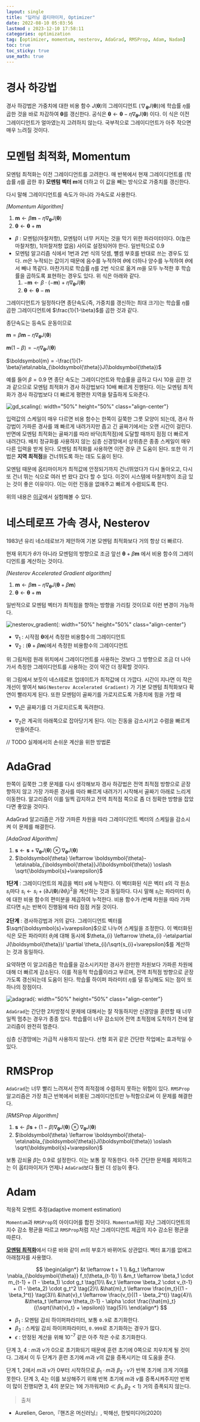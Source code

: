 ```yaml
---
layout: single
title: "딥러닝 옵티마이저, Optimizer"
date: 2022-08-10 05:03:56
lastmod : 2023-12-10 17:58:11
categories: optimization
tag: [optimizer, momentum, nesterov, AdaGrad, RMSProp, Adam, Nadam]
toc: true
toc_sticky: true
use_math: true
---
```


# 경사 하강법

경사 하강법은 가중치에 대한 비용 함수 $J(\boldsymbol{\theta})$의 그레이디언트 ($\nabla_{\boldsymbol{\theta}}J(\boldsymbol{\theta})$)에 학습률 $\eta$를 곱한 것을 바로 차감하여 $\boldsymbol{\theta}$를 갱신한다. 공식은 $\boldsymbol{\theta} \leftarrow \boldsymbol{\theta}-\eta \nabla_{\boldsymbol{\theta}}J(\boldsymbol{\theta})$ 이다. 이 식은 이전 그레이디언트가 얼마였는지 고려하지 않는다. 국부적으로 그레이디언트가 아주 작으면 매우 느려질 것이다.

# 모멘텀 최적화, Momentum

모멘텀 최적화는 이전 그레이디언트를 고려한다. 매 반복에서 현재 그레이디언트를 (학습률 $\eta$를 곱한 후) **모멘텀 벡터** $\boldsymbol{m}$에 더하고 이 값을 빼는 방식으로 가중치를 갱신한다.

다시 말해 그레이디언트를 속도가 아니라 가속도로 사용한다.

*[Momentum Algorithm]*

1. $\boldsymbol{m} \leftarrow \beta \boldsymbol{m}-\eta \nabla_{\boldsymbol{\theta}}J(\boldsymbol{\theta})$
2. $\boldsymbol{\theta} \leftarrow \boldsymbol{\theta}+\boldsymbol{m}$

* $\beta$ : 모멘텀(마찰저항), 모멘텀이 너무 커지는 것을 막기 위한 파라미터이다. 0(높은 마찰저항), 1(마찰저항 없음) 사이로 설정되어야 한다. 일반적으로 0.9
* 모멘텀 알고리즘 식에서 1번과 2번 식의 덧셈, 뺼셈 부호를 반대로 쓰는 경우도 있다. $m$은 누적되는 값이기 때문에 음수를 누적하여 $\theta$에 더하나 양수를 누적하여 $\theta$에서 빼나 똑같다. 마찬가지로 학습률 $\eta$를 2번 식으로 옮겨 $m$을 모두 누적한 후 학습률을 곱하도록 표현하는 경우도 있다. 위 식은 아래와 같다.
  1. $-\boldsymbol{m} \leftarrow \beta \cdot (-\boldsymbol{m}) + \eta \nabla_{\boldsymbol{\theta}}J(\boldsymbol{\theta})$
  2. $\boldsymbol{\theta} \leftarrow \boldsymbol{\theta}- \boldsymbol{m}$

그레이디언트가 일정하다면 종단속도(즉, 가중치를 갱신하는 최대 크기)는 학습률 $\eta$를 곱한 그레이디언트에 $\frac{1}{1-\beta}$를 곱한 것과 같다.

종단속도는 등속도 운동이므로

$\boldsymbol{m} = \beta \boldsymbol{m}-\eta \nabla_{\boldsymbol{\theta}}J(\boldsymbol{\theta})$

$\boldsymbol{m}(1-\beta) = -\eta\nabla_{\boldsymbol{\theta}}J(\boldsymbol{\theta})$

$\boldsymbol{m} = -\frac{1}{1-\beta}\eta\nabla_{\boldsymbol{\theta}}J(\boldsymbol{\theta})$

예를 들어 $\beta=0.9$ 면 종단 속도는 그레이디언트와 학습률을 곱하고 다시 10을 곱한 것과 같으므로 모멘텀 최적화가 경사 하강법보다 10배 빠르게 진행된다. 이는 모멘텀 최적화가 경사 하강법보다 더 빠르게 평편한 지역을 탈출하게 도와준다.

![gd_scaling](../../../assets/images/ai/gd_scaling.png){: width="50%" height="50%" class="align-center"}

입력값의 스케일이 매우 다르면 비용 함수는 한쪽이 길쭉한 그릇 모양이 되는데, 경사 하강법이 가파른 경사를 꽤 빠르게 내려가지만 좁고 긴 골짜기에서는 오랜 시간이 걸린다. 반면에 모멘텀 최적화는 골짜기를 따라 바닥(최적점)에 도달할 때까지 점점 더 빠르게 내려간다. 배치 정규화를 사용하지 않는 심층 신경망에서 상위층은 종종 스케일이 매우 다른 입력을 받게 된다. 모멘텀 최적화를 사용하면 이런 경우 큰 도움이 된다. 또한 이 기법은 **지역 최적점**을 건너뛰도록 하는 데도 도움이 된다.

모멘텀 때문에 옵티마이저가 최적값에 안정되기까지 건너뛰었다가 다시 돌아오고, 다시 또 건너 뛰는 식으로 여러 번 왔다 갔다 할 수 있다. 이것이 시스템에 마찰저항이 조금 있는 것이 좋은 이유이다. 이는 이런 진동을 없애주고 빠르게 수렴되도록 한다.

위의 내용은 [이곳](https://distill.pub/2017/momentum/)에서 실험해볼 수 있다.

# 네스테로프 가속 경사, Nesterov

1983년 유리 네스테로브가 제안하여 기본 모멘텀 최적화보다 거의 항상 더 빠르다.

현재 위치가 $\theta$가 아니라 모멘텀의 방향으로 조금 앞선
$\boldsymbol{\theta}+\beta \boldsymbol{m}$ 에서 비용 함수의 그레이디언트를 계산하는 것이다.

*[Nesterov Accelerated Gradient algorithm]*
1. $\boldsymbol{m} \leftarrow \beta \boldsymbol{m}-\eta \nabla_{\boldsymbol{\theta}}J(\boldsymbol{\theta}+\beta \boldsymbol{m})$
2. $\boldsymbol{\theta} \leftarrow \boldsymbol{\theta}+\boldsymbol{m}$

일반적으로 모멘텀 벡터가 최적점을 향하는 방향을 가리킬 것이므로 이런 변경이 가능하다.

![nesterov_gradient](../../../assets/images/ai/nesterov_gradient.png){: width="50%" height="50%" class="align-center"}

* $\nabla_{1}$ : 시작점 $\boldsymbol{\theta}$에서 측정한 비용함수의 그레이디언트
* $\nabla_{2}$ : ($\boldsymbol{\theta}+\beta \boldsymbol{m}$)에서 측정한 비용함수의 그레이디언트

위 그림처럼 원래 위치에서 그레이디언트를 사용하는 것보다 그 방향으로 조금 더 나아가서 측정한 그레이디언트를 사용하는 것이 약간 더 정확할 것이다.

위 그림에서 보듯이 네스테로프 업데이트가 최적값에 더 가깝다. 시간이 지나면 이 작은 개선이 쌓여서 `NAG(Nesterov Accelerated Gradient)` 가 기본 모멘텀 최적화보다 확연이 빨라지게 된다. 또한 모멘텀이 골짜기를 가로지르도록 가중치에 힘을 가할 때

* $\nabla_{1}$은 골짜기를 더 가로지르도록 독려한다.

* $\nabla_{2}$은 계곡의 아래쪽으로 잡아당기게 된다. 이는 진동을 감소시키고 수렴을 빠르게 만들어준다.

// TODO 실제에서의 손쉬운 계산을 위한 방법론

# AdaGrad

한쪽이 길쭉한 그릇 문제를 다시 생각해보자 경사 하강법은 전역 최적점 방향으로 곧장 향하지 않고 가장 가파른 경사를 따라 빠르게 내려가기 시작해서 골짜기 아래로 느리게 이동한다. 알고리즘이 이를 일찍 감지하고 전역 최적점 쪽으로 좀 더 정확한 방향을 잡았다면 좋았을 것이다.

AdaGrad 알고리즘은 가장 가파른 차원을 따라 그레이디언트 벡터의 스케일을 감소시켜 이 문제를 해결한다.

*[AdaGrad Algorithm]*
1. $\boldsymbol{s} \leftarrow \boldsymbol{s}+\nabla_{\boldsymbol{\theta}}J(\boldsymbol{\theta}) \otimes \nabla_{\boldsymbol{\theta}}J(\boldsymbol{\theta})$
2. $\boldsymbol{\theta} \leftarrow \boldsymbol{\theta}-\eta\nabla_{\boldsymbol{\theta}}J(\boldsymbol{\theta}) \oslash \sqrt{\boldsymbol{s}+\varepsilon}$

**1단계** : 그레이디언트의 제곱을 벡터 $s$에 누적한다. 이 벡터화된 식은 벡터 $s$의 각 원소 $s_{i}$마다 $s_{i} \leftarrow s_{i} + (\partial J(\boldsymbol{\theta})/\partial \theta_{i})^{2}$을 계산하는 것과 동일하다. 다시 말해 $s_{i}$는 파라미터 $\theta_{i}$에 대한 비용 함수의 편미분을 제곱하여 누적한다. 비용 함수가 $i$번째 차원을 따라 가파르다면 $s_{i}$는 반복이 진행됨에 따라 점점 커질 것이다.

**2단계** : 경사하강법과 거의 같다. 그레이디언트 벡터를 $\sqrt{\boldsymbol{s}+\varepsilon}$으로 나누어 스케일을 조정한다. 이 벡터화된 식은 모든 파라미터 $\theta_{i}$에 대해 동시에 $\theta_{i} \leftarrow \theta_{i} -\eta\partial J(\boldsymbol{\theta})/ \partial \theta_{i}/\sqrt{s_{i}+\varepsilon}$를 계산하는 것과 동일하다.

요약하면 이 알고리즘은 학습률을 감소시키지만 경사가 완만한 차원보다 가파른 차원에 대해 더 빠르게 감소된다. 이를 적응적 학습률이라고 부르며, 전역 최적점 방향으로 곧장 가도록 갱신되는데 도움이 된다. 학습률 하이퍼 파라미터 $\eta$를 덜 튜닝해도 되는 점이 또 하나의 장점이다.

![adagrad](../../../assets/images/ai/adagrad.png){: width="50%" height="50%" class="align-center"}

`AdaGrad`는 간단한 2차방정식 문제에 대해서는 잘 작동하지만 신경망을 훈련할 때 너무 일찍 멈추는 경우가 종종 있다. 학습률이 너무 감소되어 전역 초적점에 도착하기 전에 알고리즘이 완전히 멈춘다.

심층 신경망에는 가급적 사용하지 않는다. 선형 회귀 같은 간단한 작업에는 효과적일 수 있다.

# RMSProp
`AdaGrad`는 너무 빨리 느려져서 전역 최적점에 수렴하지 못하는 위험이 있다. `RMSProp` 알고리즘은 가장 최근 반복에서 비롯된 그레이디언트만 누적함으로써 이 문제를 해결한다.

*[RMSProp Algorithm]*
1. $\boldsymbol{s} \leftarrow \beta \boldsymbol{s}+(1-\beta)\nabla_{\boldsymbol{\theta}}J(\boldsymbol{\theta}) \otimes \nabla_{\boldsymbol{\theta}}J(\boldsymbol{\theta})$
2. $\boldsymbol{\theta} \leftarrow \boldsymbol{\theta}-\eta\nabla_{\boldsymbol{\theta}}J(\boldsymbol{\theta}) \oslash \sqrt{\boldsymbol{s}+\varepsilon}$

보통 감쇠율 $\beta$는 0.9로 설정한다. 이는 보통 잘 작동한다. 아주 간단한 문제를 제외하고는 이 옵티마이저가 언제나 `AdaGrad`보다 훨씬 더 성능이 좋다.

# Adam

적응적 모멘트 추정(adaptive moment estimation)

`Momentum`과 `RMSProp`의 아이디어를 합친 것이다. `Momentum`처럼 지난 그레이디언트의 지수 감소 평균을 따르고 `RMSProp`처럼 지난 그레이디언트 제곱의 지수 감소된 평균을 따른다.

[**모멘텀 최적화**](#모멘텀-최적화-momentum)에서 다룬 바와 같이 $m$의 부호가 바뀌어도 상관없다. 벡터 표기를 없애고 아래첨자를 사용했다.

$$
\begin{align*}
&t \leftarrow t + 1 \\
&g_t \leftarrow \nabla_{\boldsymbol{\theta}} f_t(\theta_{t-1}) \\
&m_t \leftarrow \beta_1 \cdot m_{t-1} + (1 - \beta_1) \cdot g_t  \tag{1}\\
&v_t \leftarrow \beta_2 \cdot v_{t-1} + (1 - \beta_2) \cdot g_t^2 \tag{2}\\
&\hat{m}_t \leftarrow \frac{m_t}{(1 - \beta_1^t)} \tag{3}\\
&\hat{v}_t \leftarrow \frac{v_t}{(1 - \beta_2^t)} \tag{4}\\
&\theta_t \leftarrow \theta_{t-1} - \alpha \cdot \frac{\hat{m}_t}{(\sqrt{\hat{v}_t} + \epsilon)} \tag{5}\\
\end{align*}
$$

* $\beta_{1}$ : 모멘텀 감쇠 하이퍼파라미터, 보통 `0.9`로 초기화한다.
* $\beta_{2}$ : 스케일 감쇠 하이퍼파라미터, `0.999`로 초기화하는 경우가 많다.
* $\epsilon$ : 안정된 계산을 위해 $10^{-7}$ 같은 아주 작은 수로 초기화한다.

단계 3, 4 : $m$과 $v$가 0으로 초기화되기 때문에 훈련 초기에 0쪽으로 치우치게 될 것이다. 그래서 이 두 단계가 훈련 초기에 $m$과 $v$의 값을 증폭시키는 데 도움을 준다.

단계 1, 2에서 $m$과 $v$가 0부터 시작하므로 $\beta_{1} \cdot m$과 $\beta_{2} \cdot v$가 반복 초기에 크게 기여를 못한다. 단계 3, 4는 이를 보상해주기 위해 반복 초기에 $m$과 $v$를 증폭시켜주지만 반복이 많이 진행되면 3, 4의 분모는 1에 가까워져($0 \ll \beta_{1}, \beta_{2} < 1$) 거의 증폭되지 않는다.














> 출처
 - Aurelien, Geron,『핸즈온 머신러닝』, 박해선, 한빛미디어(2020)
